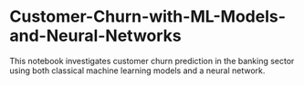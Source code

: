 # Customer-Churn-with-ML-Models-and-Neural-Networks
This notebook investigates customer churn prediction in the banking sector using both classical machine learning models and a neural network.
